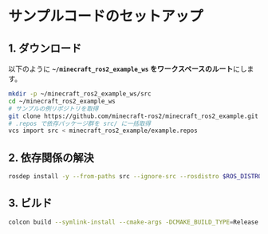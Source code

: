 # サンプルコードのセットアップ

## 1. ダウンロード
以下のように **`~/minecraft_ros2_example_ws` をワークスペースのルート**にします。

```bash
mkdir -p ~/minecraft_ros2_example_ws/src
cd ~/minecraft_ros2_example_ws
# サンプルの例リポジトリを取得
git clone https://github.com/minecraft-ros2/minecraft_ros2_example.git
# .repos で依存パッケージ群を src/ に一括取得
vcs import src < minecraft_ros2_example/example.repos
```

## 2. 依存関係の解決

```bash
rosdep install -y --from-paths src --ignore-src --rosdistro $ROS_DISTRO
```

## 3. ビルド

```bash
colcon build --symlink-install --cmake-args -DCMAKE_BUILD_TYPE=Release
```
